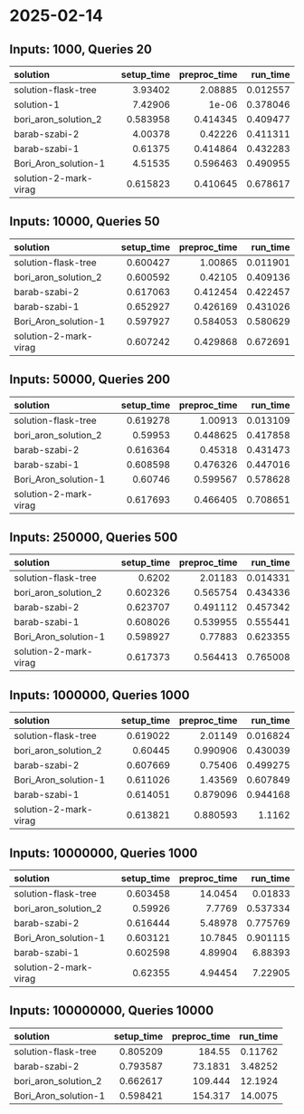 # 2025-02-14

## Inputs: 1000, Queries 20

| solution              |   setup_time |   preproc_time |   run_time |
|:----------------------|-------------:|---------------:|-----------:|
| solution-flask-tree   |     3.93402  |       2.08885  |   0.012557 |
| solution-1            |     7.42906  |       1e-06    |   0.378046 |
| bori_aron_solution_2  |     0.583958 |       0.414345 |   0.409477 |
| barab-szabi-2         |     4.00378  |       0.42226  |   0.411311 |
| barab-szabi-1         |     0.61375  |       0.414864 |   0.432283 |
| Bori_Aron_solution-1  |     4.51535  |       0.596463 |   0.490955 |
| solution-2-mark-virag |     0.615823 |       0.410645 |   0.678617 |

## Inputs: 10000, Queries 50

| solution              |   setup_time |   preproc_time |   run_time |
|:----------------------|-------------:|---------------:|-----------:|
| solution-flask-tree   |     0.600427 |       1.00865  |   0.011901 |
| bori_aron_solution_2  |     0.600592 |       0.42105  |   0.409136 |
| barab-szabi-2         |     0.617063 |       0.412454 |   0.422457 |
| barab-szabi-1         |     0.652927 |       0.426169 |   0.431026 |
| Bori_Aron_solution-1  |     0.597927 |       0.584053 |   0.580629 |
| solution-2-mark-virag |     0.607242 |       0.429868 |   0.672691 |

## Inputs: 50000, Queries 200

| solution              |   setup_time |   preproc_time |   run_time |
|:----------------------|-------------:|---------------:|-----------:|
| solution-flask-tree   |     0.619278 |       1.00913  |   0.013109 |
| bori_aron_solution_2  |     0.59953  |       0.448625 |   0.417858 |
| barab-szabi-2         |     0.616364 |       0.45318  |   0.431473 |
| barab-szabi-1         |     0.608598 |       0.476326 |   0.447016 |
| Bori_Aron_solution-1  |     0.60746  |       0.599567 |   0.578628 |
| solution-2-mark-virag |     0.617693 |       0.466405 |   0.708651 |

## Inputs: 250000, Queries 500

| solution              |   setup_time |   preproc_time |   run_time |
|:----------------------|-------------:|---------------:|-----------:|
| solution-flask-tree   |     0.6202   |       2.01183  |   0.014331 |
| bori_aron_solution_2  |     0.602326 |       0.565754 |   0.434336 |
| barab-szabi-2         |     0.623707 |       0.491112 |   0.457342 |
| barab-szabi-1         |     0.608026 |       0.539955 |   0.555441 |
| Bori_Aron_solution-1  |     0.598927 |       0.77883  |   0.623355 |
| solution-2-mark-virag |     0.617373 |       0.564413 |   0.765008 |

## Inputs: 1000000, Queries 1000

| solution              |   setup_time |   preproc_time |   run_time |
|:----------------------|-------------:|---------------:|-----------:|
| solution-flask-tree   |     0.619022 |       2.01149  |   0.016824 |
| bori_aron_solution_2  |     0.60445  |       0.990906 |   0.430039 |
| barab-szabi-2         |     0.607669 |       0.75406  |   0.499275 |
| Bori_Aron_solution-1  |     0.611026 |       1.43569  |   0.607849 |
| barab-szabi-1         |     0.614051 |       0.879096 |   0.944168 |
| solution-2-mark-virag |     0.613821 |       0.880593 |   1.1162   |

## Inputs: 10000000, Queries 1000

| solution              |   setup_time |   preproc_time |   run_time |
|:----------------------|-------------:|---------------:|-----------:|
| solution-flask-tree   |     0.603458 |       14.0454  |   0.01833  |
| bori_aron_solution_2  |     0.59926  |        7.7769  |   0.537334 |
| barab-szabi-2         |     0.616444 |        5.48978 |   0.775769 |
| Bori_Aron_solution-1  |     0.603121 |       10.7845  |   0.901115 |
| barab-szabi-1         |     0.602598 |        4.89904 |   6.88393  |
| solution-2-mark-virag |     0.62355  |        4.94454 |   7.22905  |

## Inputs: 100000000, Queries 10000

| solution             |   setup_time |   preproc_time |   run_time |
|:---------------------|-------------:|---------------:|-----------:|
| solution-flask-tree  |     0.805209 |       184.55   |    0.11762 |
| barab-szabi-2        |     0.793587 |        73.1831 |    3.48252 |
| bori_aron_solution_2 |     0.662617 |       109.444  |   12.1924  |
| Bori_Aron_solution-1 |     0.598421 |       154.317  |   14.0075  |